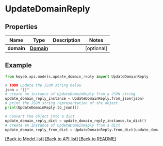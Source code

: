 # UpdateDomainReply


## Properties

Name | Type | Description | Notes
------------ | ------------- | ------------- | -------------
**domain** | [**Domain**](Domain.md) |  | [optional] 

## Example

```python
from koyeb.api.models.update_domain_reply import UpdateDomainReply

# TODO update the JSON string below
json = "{}"
# create an instance of UpdateDomainReply from a JSON string
update_domain_reply_instance = UpdateDomainReply.from_json(json)
# print the JSON string representation of the object
print(UpdateDomainReply.to_json())

# convert the object into a dict
update_domain_reply_dict = update_domain_reply_instance.to_dict()
# create an instance of UpdateDomainReply from a dict
update_domain_reply_from_dict = UpdateDomainReply.from_dict(update_domain_reply_dict)
```
[[Back to Model list]](../README.md#documentation-for-models) [[Back to API list]](../README.md#documentation-for-api-endpoints) [[Back to README]](../README.md)


